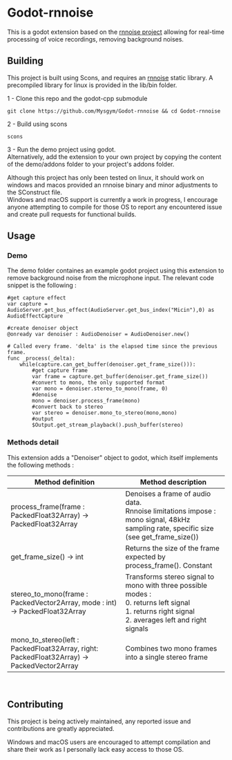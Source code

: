 # Godot-rnnoise

This is a godot extension based on the [rnnoise project](https://gitlab.xiph.org/xiph/rnnoise) allowing for real-time processing of voice recordings, removing background noises.
<br>
## Building

This project is built using Scons, and requires an [rnnoise](https://gitlab.xiph.org/xiph/rnnoise) static library. A precompiled library for linux is provided in the lib/bin folder.

  1 - Clone this repo and the godot-cpp submodule  
  ```
  git clone https://github.com/Mysgym/Godot-rnnoise && cd Godot-rnnoise
  ```

  2 - Build using scons  
  ```
  scons
  ```

  3 - Run the demo project using godot.  
  Alternatively, add the extension to your own project by copying the content of the demo/addons folder to your project's addons folder.  

Although this project has only been tested on linux, it should work on windows and macos provided an rnnoise binary and minor adjustments to the SConstruct file.  
Windows and macOS support is currently a work in progress, I encourage anyone attempting to compile for those OS to report any encountered issue and create pull requests for functional builds.

## Usage

### Demo

The demo folder containes an example godot project using this extension to remove background noise from the microphone input.
The relevant code snippet is the following :

```gdscript
#get capture effect
var capture = AudioServer.get_bus_effect(AudioServer.get_bus_index("Micin"),0) as AudioEffectCapture

#create denoiser object
@onready var denoiser : AudioDenoiser = AudioDenoiser.new()

# Called every frame. 'delta' is the elapsed time since the previous frame.
func _process(_delta):
	while(capture.can_get_buffer(denoiser.get_frame_size())):
		#get capture frame
		var frame = capture.get_buffer(denoiser.get_frame_size())
		#convert to mono, the only supported format
		var mono = denoiser.stereo_to_mono(frame, 0)
		#denoise
		mono = denoiser.process_frame(mono)
		#convert back to stereo
		var stereo = denoiser.mono_to_stereo(mono,mono)
		#output
		$Output.get_stream_playback().push_buffer(stereo)
```  
### Methods detail
This extension adds a "Denoiser" object to godot, which itself implements the following methods :

| Method definition | Method description |
| ------------------|--------------------|
| process_frame(frame : PackedFloat32Array) -> PackedFloat32Array | Denoises a frame of audio data.<br>Rnnoise limitations impose : mono signal, 48kHz sampling rate, specific size (see get_frame_size()) |
| get_frame_size() -> int | Returns the size of the frame expected by process_frame(). Constant |
| stereo_to_mono(frame : PackedVector2Array, mode : int) -> PackedFloat32Array | Transforms stereo signal to mono with three possible modes : <br> 0. returns left signal <br> 1. returns right signal <br> 2. averages left and right signals|
| mono_to_stereo(left : PackedFloat32Array, right: PackedFloat32Array) -> PackedVector2Array | Combines two mono frames into a single stereo frame|  
<br>  

## Contributing

This project is being actively maintained, any reported issue and contributions are greatly appreciated.

Windows and macOS users are encouraged to attempt compilation and share their work as I personally lack easy access to those OS.
